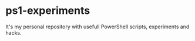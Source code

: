 ps1-experiments
===============

It's my personal repository with usefull PowerShell scripts, experiments and hacks. 
